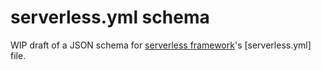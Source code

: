 # serverless.yml schema

WIP draft of a JSON schema for [serverless framework](https://serverless.com/framework/)'s [serverless.yml] file.